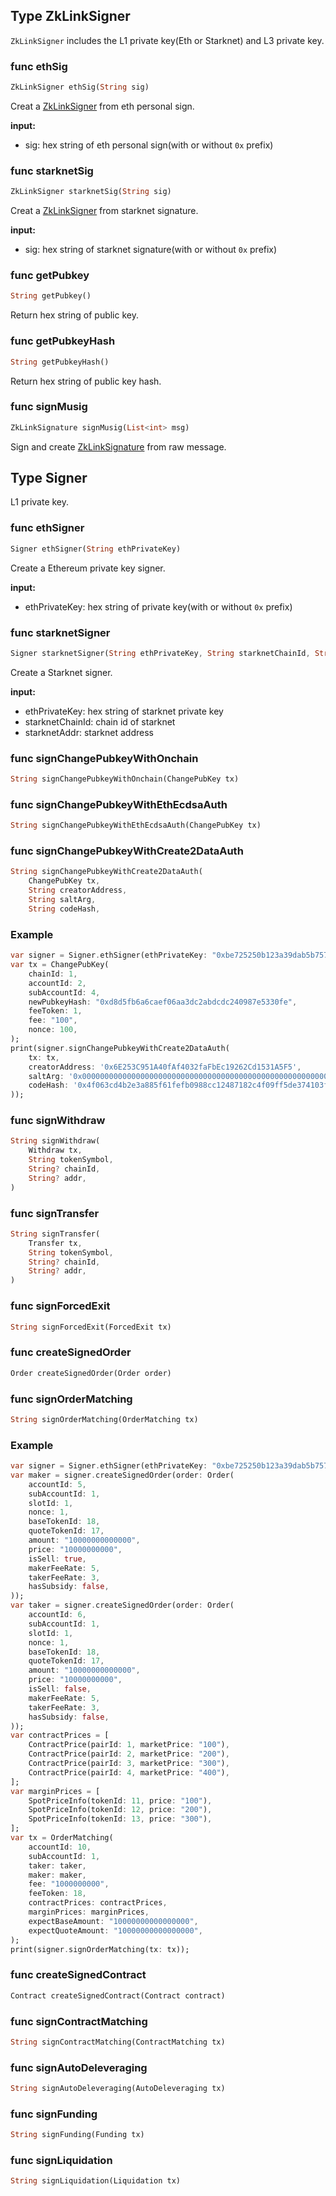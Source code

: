 ## Type ZkLinkSigner
`ZkLinkSigner` includes the L1 private key(Eth or Starknet) and L3 private key.

### func ethSig

```dart
ZkLinkSigner ethSig(String sig)
```
Creat a [ZkLinkSigner](#type-zklinksigner) from eth personal sign.

**input:**
* sig: hex string of eth personal sign(with or without `0x` prefix)

### func starknetSig

```dart
ZkLinkSigner starknetSig(String sig)
```
Creat a [ZkLinkSigner](#type-zklinksigner) from starknet signature.

**input:**
* sig: hex string of starknet signature(with or without `0x` prefix)

### func getPubkey

```dart
String getPubkey()
```
Return hex string of public key.

### func getPubkeyHash

```dart
String getPubkeyHash()
```
Return hex string of public key hash.

### func signMusig

```dart
ZkLinkSignature signMusig(List<int> msg)
```
Sign and create [ZkLinkSignature](../../api-and-sdk/data-types/basic-types.md#zklinksignature) from raw message.

## Type Signer
L1 private key.

### func ethSigner

```dart
Signer ethSigner(String ethPrivateKey)
```
Create a Ethereum private key signer.

**input:** 
* ethPrivateKey: hex string of private key(with or without `0x` prefix)

### func starknetSigner

```dart
Signer starknetSigner(String ethPrivateKey, String starknetChainId, String starknetAddr)
```

Create a Starknet signer.

**input:** 
* ethPrivateKey: hex string of starknet private key
* starknetChainId: chain id of starknet
* starknetAddr: starknet address

### func signChangePubkeyWithOnchain

```dart
String signChangePubkeyWithOnchain(ChangePubKey tx)
```

### func signChangePubkeyWithEthEcdsaAuth

```dart
String signChangePubkeyWithEthEcdsaAuth(ChangePubKey tx)
```

### func signChangePubkeyWithCreate2DataAuth

```dart
String signChangePubkeyWithCreate2DataAuth(
    ChangePubKey tx,
    String creatorAddress,
    String saltArg,
    String codeHash,
```

### Example

```dart
var signer = Signer.ethSigner(ethPrivateKey: "0xbe725250b123a39dab5b7579334d5888987c72a58f4508062545fe6e08ca94f4");
var tx = ChangePubKey(
    chainId: 1,
    accountId: 2,
    subAccountId: 4,
    newPubkeyHash: "0xd8d5fb6a6caef06aa3dc2abdcdc240987e5330fe",
    feeToken: 1,
    fee: "100",
    nonce: 100,
);
print(signer.signChangePubkeyWithCreate2DataAuth(
    tx: tx,
    creatorAddress: '0x6E253C951A40fAf4032faFbEc19262Cd1531A5F5',
    saltArg: '0x0000000000000000000000000000000000000000000000000000000000000000',
    codeHash: '0x4f063cd4b2e3a885f61fefb0988cc12487182c4f09ff5de374103f5812f33fe7',
));
```

### func signWithdraw

```dart
String signWithdraw(
    Withdraw tx,
    String tokenSymbol,
    String? chainId,
    String? addr,
)
```

### func signTransfer

```dart
String signTransfer(
    Transfer tx,
    String tokenSymbol,
    String? chainId,
    String? addr,
)
```

### func signForcedExit

```dart
String signForcedExit(ForcedExit tx)
```

### func createSignedOrder

```dart
Order createSignedOrder(Order order)
```

### func signOrderMatching

```dart
String signOrderMatching(OrderMatching tx)
```

### Example
```dart
var signer = Signer.ethSigner(ethPrivateKey: "0xbe725250b123a39dab5b7579334d5888987c72a58f4508062545fe6e08ca94f4");
var maker = signer.createSignedOrder(order: Order(
    accountId: 5,
    subAccountId: 1,
    slotId: 1,
    nonce: 1,
    baseTokenId: 18,
    quoteTokenId: 17,
    amount: "10000000000000",
    price: "10000000000",
    isSell: true,
    makerFeeRate: 5,
    takerFeeRate: 3,
    hasSubsidy: false,
));
var taker = signer.createSignedOrder(order: Order(
    accountId: 6,
    subAccountId: 1,
    slotId: 1,
    nonce: 1,
    baseTokenId: 18,
    quoteTokenId: 17,
    amount: "10000000000000",
    price: "10000000000",
    isSell: false,
    makerFeeRate: 5,
    takerFeeRate: 3,
    hasSubsidy: false,
));
var contractPrices = [
    ContractPrice(pairId: 1, marketPrice: "100"),
    ContractPrice(pairId: 2, marketPrice: "200"),
    ContractPrice(pairId: 3, marketPrice: "300"),
    ContractPrice(pairId: 4, marketPrice: "400"),
];
var marginPrices = [
    SpotPriceInfo(tokenId: 11, price: "100"),
    SpotPriceInfo(tokenId: 12, price: "200"),
    SpotPriceInfo(tokenId: 13, price: "300"),
];
var tx = OrderMatching(
    accountId: 10,
    subAccountId: 1,
    taker: taker,
    maker: maker,
    fee: "1000000000",
    feeToken: 18,
    contractPrices: contractPrices,
    marginPrices: marginPrices,
    expectBaseAmount: "10000000000000000",
    expectQuoteAmount: "10000000000000000",
);
print(signer.signOrderMatching(tx: tx));
```

### func createSignedContract

```dart
Contract createSignedContract(Contract contract)
```

### func signContractMatching

```dart
String signContractMatching(ContractMatching tx)
```

### func signAutoDeleveraging

```dart
String signAutoDeleveraging(AutoDeleveraging tx)
```

### func signFunding

```dart
String signFunding(Funding tx)
```

### func signLiquidation

```dart
String signLiquidation(Liquidation tx)
```
